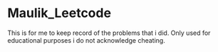 # Maulik_Leetcode
This is for me to keep record of the problems that i did. Only used for educational purposes i do not acknowledge cheating.
